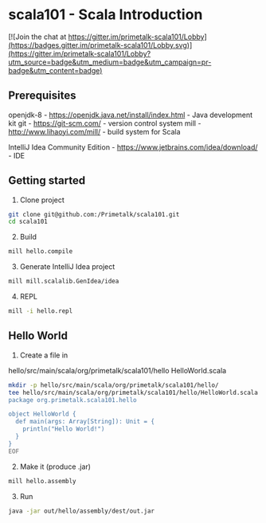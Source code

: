 # scala101 - Scala Introduction

[![Join the chat at https://gitter.im/primetalk-scala101/Lobby](https://badges.gitter.im/primetalk-scala101/Lobby.svg)](https://gitter.im/primetalk-scala101/Lobby?utm_source=badge&utm_medium=badge&utm_campaign=pr-badge&utm_content=badge)

## Prerequisites

openjdk-8 - https://openjdk.java.net/install/index.html - Java development kit
git - https://git-scm.com/ - version control system
mill - http://www.lihaoyi.com/mill/ - build system for Scala

IntelliJ Idea Community Edition - https://www.jetbrains.com/idea/download/ - IDE

## Getting started

1. Clone project

```bash
git clone git@github.com:/Primetalk/scala101.git
cd scala101
```

2. Build

```bash
mill hello.compile
```

3. Generate IntelliJ Idea project

```bash
mill mill.scalalib.GenIdea/idea
```

4. REPL

```bash
mill -i hello.repl
```

## Hello World

1. Create a file in

hello/src/main/scala/org/primetalk/scala101/hello
    HelloWorld.scala

```bash
mkdir -p hello/src/main/scala/org/primetalk/scala101/hello/
tee hello/src/main/scala/org/primetalk/scala101/hello/HelloWorld.scala <<EOF
package org.primetalk.scala101.hello

object HelloWorld {
  def main(args: Array[String]): Unit = {
    println("Hello World!")
  }
}
EOF
```

2. Make it (produce .jar)

```bash
mill hello.assembly
```

3. Run

```bash
java -jar out/hello/assembly/dest/out.jar
```

